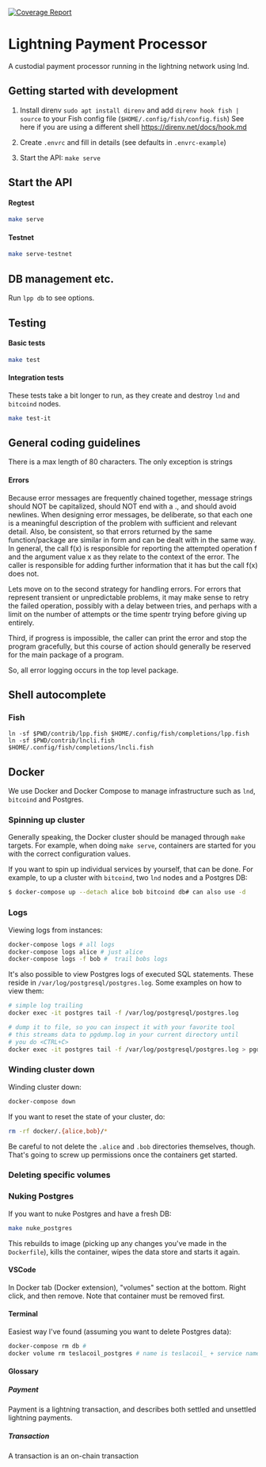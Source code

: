 [![Coverage Report](https://gitlab.com/arcanecrypto/teslacoil/badges/master/coverage.svg)](https://gitlab.com/arcanecrypto/teslacoil/commits/master)

# Lightning Payment Processor

A custodial payment processor running in the lightning network using lnd.

## Getting started with development

1. Install direnv `sudo apt install direnv` and add `direnv hook fish | source`
   to your Fish config file (`$HOME/.config/fish/config.fish`)
   See here if you are using a different shell https://direnv.net/docs/hook.md

2. Create `.envrc` and fill in details (see defaults in `.envrc-example`)
3. Start the API: `make serve`

## Start the API

#### Regtest

```bash
make serve
```

#### Testnet

```bash
make serve-testnet
```

## DB management etc.

Run `lpp db` to see options.

## Testing

#### Basic tests

```bash
make test
```

#### Integration tests

These tests take a bit longer to run, as they create and destroy `lnd` and 
`bitcoind` nodes. 

```bash
make test-it
```

## General coding guidelines

There is a max length of 80 characters. The only exception is
strings

#### Errors

Because error messages are frequently chained together, message strings should NOT be capitalized, should NOT end with a ., and should avoid newlines. When designing error messages, be deliberate, so that each one is a meaningful description of the problem with sufficient and relevant detail. Also, be consistent, so that errors returned by the same function/package are similar in form and can be dealt with in the same way.
In general, the call f(x) is responsible for reporting the attempted operation f and the argument value x as they relate to the context of the error. The caller is responsible for adding further information that it has but the call f(x) does not.

Lets move on to the second strategy for handling errors. For errors that represent transient or unpredictable problems, it may make sense to retry the failed operation, possibly with a delay between tries, and perhaps with a limit on the number of attempts or the time spentr trying before giving up entirely.

Third, if progress is impossible, the caller can print the error and stop the program gracefully, but this course of action should generally be reserved for the main package of a program.

So, all error logging occurs in the top level package.

## Shell autocomplete

### Fish

```shell
ln -sf $PWD/contrib/lpp.fish $HOME/.config/fish/completions/lpp.fish
ln -sf $PWD/contrib/lncli.fish $HOME/.config/fish/completions/lncli.fish
```

## Docker

We use Docker and Docker Compose to manage infrastructure such as `lnd`, `bitcoind` and 
Postgres. 

### Spinning up cluster

Generally speaking, the Docker cluster should be managed through `make` targets. For example,
when doing `make serve`, containers are started for you with the correct configuration values.

If you want to spin up individual services by yourself, that can be done. For example, to 
up a cluster with `bitcoind`, two `lnd` nodes and a Postgres DB:


```bash
$ docker-compose up --detach alice bob bitcoind db# can also use -d
```

### Logs

Viewing logs from instances:

```bash
docker-compose logs # all logs
docker-compose logs alice # just alice
docker-compose logs -f bob #  trail bobs logs
```

It's also possible to view Postgres logs of executed SQL statements. These reside
in `/var/log/postgresql/postgres.log`. Some examples on how to view them: 

```bash
# simple log trailing
docker exec -it postgres tail -f /var/log/postgresql/postgres.log

# dump it to file, so you can inspect it with your favorite tool
# this streams data to pgdump.log in your current directory until 
# you do <CTRL+C>
docker exec -it postgres tail -f /var/log/postgresql/postgres.log > pgdump.log
```

### Winding cluster down

Winding cluster down:

```bash
docker-compose down
```

If you want to reset the state of your cluster, do:

```bash
rm -rf docker/.{alice,bob}/*
```

Be careful to not delete the `.alice` and `.bob` directories themselves, though. That's
going to screw up permissions once the containers get started.

### Deleting specific volumes

### Nuking Postgres

If you want to nuke Postgres and have a fresh DB:

```bash
make nuke_postgres
```

This rebuilds to image (picking up any changes you've made in the `Dockerfile`),
kills the container, wipes the data store and starts it again. 

#### VSCode

In Docker tab (Docker extension), "volumes" section at the bottom.
Right click, and then remove. Note that container must be removed
first.

#### Terminal

Easiest way I've found (assuming you want to delete Postgres data):

```bash
docker-compose rm db #
docker volume rm teslacoil_postgres # name is teslacoil_ + service name
```

#### Glossary
##### Payment
Payment is a lightning transaction, and describes both settled and unsettled lightning payments.
##### Transaction
A transaction is an on-chain transaction